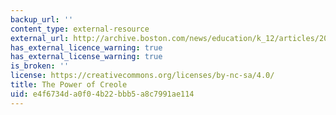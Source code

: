```yaml
---
backup_url: ''
content_type: external-resource
external_url: http://archive.boston.com/news/education/k_12/articles/2011/07/24/the_power_of_creole/
has_external_licence_warning: true
has_external_license_warning: true
is_broken: ''
license: https://creativecommons.org/licenses/by-nc-sa/4.0/
title: The Power of Creole
uid: e4f6734d-a0f0-4b22-bbb5-a8c7991ae114
---
```

